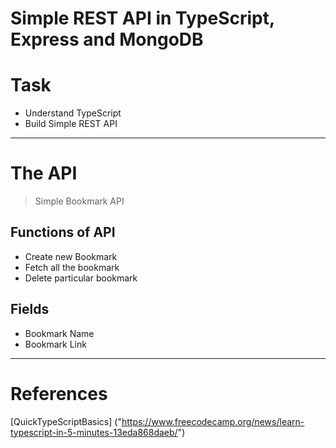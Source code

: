 # Simple REST API in TypeScript, Express and MongoDB

# Task
* Understand TypeScript 
* Build Simple REST API
___
# The API
> Simple Bookmark API
## Functions of API
* Create new Bookmark
* Fetch all the bookmark
* Delete particular bookmark
## Fields
* Bookmark Name
* Bookmark Link
___

# References
[QuickTypeScriptBasics] ("https://www.freecodecamp.org/news/learn-typescript-in-5-minutes-13eda868daeb/")
